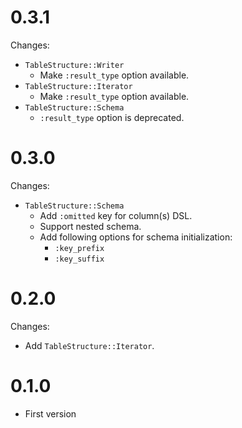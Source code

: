 # 0.3.1
Changes:
- `TableStructure::Writer`
  - Make `:result_type` option available.
- `TableStructure::Iterator`
  - Make `:result_type` option available.
- `TableStructure::Schema`
  - `:result_type` option is deprecated.

# 0.3.0
Changes:
- `TableStructure::Schema`
  - Add `:omitted` key for column(s) DSL.
  - Support nested schema.
  - Add following options for schema initialization:
    - `:key_prefix`
    - `:key_suffix`

# 0.2.0
Changes:
- Add `TableStructure::Iterator`.

# 0.1.0
- First version
